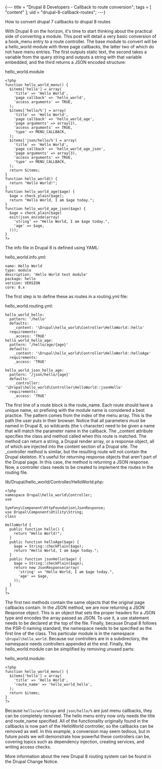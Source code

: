 {---
title = "Drupal 8 Developers - Callback to route conversion";
tags = [ "content" ];
uid = "drupal-8-callback-routes";
---}

How to convert drupal 7 callbacks to drupal 8 routes
>>>

With Drupal 8 on the horizon, it's time to start thinking about the practical side of converting a module. This post will detail a very basic conversion of a hook_menu entry to a route controller. The base module to convert will be a hello_world module with three page callbacks, the latter two of which do not have menu entries. The first outputs static text, the second takes a variable from the query string and outputs a string with that variable embedded, and the third returns a JSON encoded structure:

hello_world.module

    <?php
    function hello_world_menu() {
      $items['hello'] = array(
        'title' => 'Hello World',
        'page callback' => 'hello_world',
        'access arguments' => TRUE,
      );
      $items['hello/%'] = array(
        'title' => 'Hello World',
        'page callback' => 'hello_world_age',
        'page arguments' => array(2),
        'access arguments' => TRUE,
        'type' => MENU_CALLBACK,
      );
      $items['json/hello/%'] = array(
        'title' => 'Hello World',
        'page callback' => 'hello_world_age_json',
        'page arguments' => array(3),
        'access arguments' => TRUE,
        'type' => MENU_CALLBACK,
      );
      return $items;
    }
    function hello_world() {
      return "Hello World!";
    }
    function hello_world_age($age) {
      $age = check_plain($age);
      return "Hello World, I am $age today.";
    }
    function hello_world_age_json($age) {
      $age = check_plain($age)
      exit(json_encode(array(
        'string' => "Hello World, I am $age today.",
        'age' => $age,
      )));
    }
    ?>
    
The info file in Drupal 8 is defined using YAML:

hello_world.info.yml:

    name: Hello World
    type: module
    description: 'Hello World test module'
    package: hello
    version: VERSION
    core: 8.x
    
The first step is to define these as routes in a routing.yml file:

hello_world.routing.yml:

    hello_world_hello:
      pattern: '/hello'
      defaults:
        _content: '\Drupal\hello_world\Controller\HelloWorld::hello'
      requirements:
        _access: 'TRUE'
    hello_world_hello_age:
      pattern: '/hello/age/{age}'
      defaults:
        _content: '\Drupal\hello_world\Controller\HelloWorld::helloAge'
      requirements:
        _access: 'TRUE'
    
    hello_world_json_hello_age:
      pattern: '/json/hello/{age}'
      defaults:
        _controller: '\Drupal\hello_world\Controller\HelloWorld::jsonHello'
      requirements:
        _access: 'TRUE'

The first line of a route block is the route_name. Each route should have a unique name, so prefixing with the module name is considered a best practice. The pattern comes from the index of the menu array. This is the path the user puts in their browser. Notice that all parameters must be named in Drupal 8, so wildcards (the `%` character) need to be given a name that will match the parameter name in the callback. The _content attribute specifies the class and method called when this route is matched. The method can return a string, a Drupal render array, or a response object, all of which are injected into the content section of a Drupal site. The _controller method is similar, but the resulting route will not contain the Drupal skeleton. It's useful for returning response objects that aren't part of the Drupal page. In this case, the method is returning a JSON response. Now, a controller class needs to be created to implement the routes in the routing file.

lib/Drupal/hello_world/Controller/HelloWorld.php:

    <?php
    namespace Drupal\hello_world\Controller;
    use
    
    Symfony\Component\HttpFoundation\JsonResponse;
    use Drupal\Component\Utility\String;
    class
    
    HelloWorld {
      public function hello() {
        return "Hello World!";
      }
      public function helloAge($age) {
        $age = String::checkPlain($age);
        return "Hello World, I am $age today.";
      }
      public function jsonHello($age) {
        $age = String::checkPlain($age);
        return new JsonResponse(array(
          'string' => "Hello World, I am $age today.",
          'age' => $age,
        ));
      }
    }
    ?>
    
The first two methods contain the same objects that the original page callbacks contain. In the JSON method, we are now returning a JSON Response object. This is an object that sets the proper headers for a JSON type and encodes the array passed as JSON. To use it, a use statement needs to be declared at the top of the file. Finally, because Drupal 8 follows the PSR-0 naming standard, the namespace needs to be specified as the first line of the class. This particular module is in the namespace `\Drupal\hello_world`. Because our controllers are in a subdirectory, the namespace needs controllers appended at the end. Finally, the hello_world.module can be simplified by removing unused parts:

hello_world.module:

    <?php
    function hello_world_menu() {
      $items['hello'] = array(
        'title' => 'Hello World',
        'route_name' => 'hello_world_hello',
      );
      return $items;
    }
    ?>
    
Because `hello/world/age` and `json/hello/%` are just menu callbacks, they can be completely removed. The hello menu entry now only needs the title and route_name specified. All of the functionality originally found in the callbacks is now part of the HelloWorld controller, so the callbacks can be removed as well. In this example, a conversion may seem tedious, but in future posts we will demonstrate how powerful these controllers can be, covering topics such as dependency injection, creating services, and writing access checks.

More information about the new Drupal 8 routing system can be found in the Drupal Change Notice.
